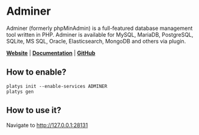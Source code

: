 # Adminer

Adminer (formerly phpMinAdmin) is a full-featured database management tool written in PHP. Adminer is available for MySQL, MariaDB, PostgreSQL, SQLite, MS SQL, Oracle, Elasticsearch, MongoDB and others via plugin.

**[Website](https://www.adminer.org/)** | **[Documentation](https://www.adminer.org/en/)** | **[GitHub](https://github.com/vrana/adminer/)**

## How to enable?

```
platys init --enable-services ADMINER
platys gen
```

## How to use it?

Navigate to <http://127.0.0.1:28131>